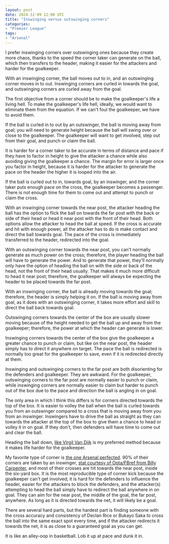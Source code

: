 ```yaml
---
layout: post
date: 2024-12-09 12:00 UTC
title: "Inswinging versus outswinging corners"
categories:
- "Premier League"
tags:
- "Arsenal"
---
```


I prefer inswinging corners over outswinging ones because they create more chaos, thanks to the speed the corner taker can generate on the ball, which then transfers to the header, making it easier for the attackers and harder for the goalkeeper.

<!---more--->

With an inswinging corner, the ball moves out to in, and an outswinging corner moves in to out. Inswinging corners are curled in towards the goal, and outswinging corners are curled away from the goal.

The first objective from a corner should be to make the goalkeeper's life a living hell. To make the goalkeeper's life hell, ideally, we would want to eliminate them from the equation. If we can't foul the goalkeeper, we have to avoid them.

If the ball is curled in to out by an outswinger, the ball is moving away from goal; you will need to generate height because the ball will swing over or close to the goalkeeper. The goalkeeper will want to get involved, step out from their goal, and punch or claim the ball.

It is harder for a corner taker to be accurate in terms of distance and pace if they have to factor in height to give the attacker a chance while also avoiding giving the goalkeeper a chance. The margin for error is larger once you factor in height, because it is harder for the attacker to generate the pace on the header the higher it is looped into the air.

If the ball is curled out to in, towards goal, by an inswinger, and the corner taker puts enough pace on the cross, the goalkeeper becomes a passenger. There is not enough time for them to come out and attempt to punch or claim the cross.

With an inswinging corner towards the near post, the attacker heading the ball has the option to flick the ball on towards the far post with the back or side of their head or head it near post with the front of their head. Both options allow the attacker to head the ball at speed. If the cross is accurate and hit with enough power, all the attacker has to do is make contact and direct the ball towards goal. The pace of the cross is immediately transferred to the header, redirected into the goal.

With an outswinging corner towards the near post, you can't normally generate as much power on the cross; therefore, the player heading the ball will have to generate the power. And to generate that power, they'll normally only have the option of heading the ball on with the side or back of the head, not the front of their head usually. That makes it much more difficult to head it near post; therefore, the goalkeeper will always be expecting the header to be placed towards the far post.

With an inswinging corner, the ball is already moving towards the goal; therefore, the header is simply helping it on. If the ball is moving away from goal, as it does with an outswinging corner, it takes more effort and skill to direct the ball back towards goal.

Outswinging corners towards the center of the box are usually slower moving because of the height needed to get the ball up and away from the goalkeeper; therefore, the power at which the header can generate is lower. 

Inswinging corners towards the center of the box give the goalkeeper a greater chance to punch or claim, but like on the near post, the header simply has to direct it anywhere on target. The pace the ball is redirected is normally too great for the goalkeeper to save, even if it is redirected directly at them.

Inswinging and outswinging corners to the far post are both disorienting for the defenders and goalkeeper. They are awkward. For the goalkeeper, outswinging corners to the far post are normally easier to punch or claim, while inswinging corners are normally easier to claim but harder to punch out of the box due to the pace and direction the ball is angling in on goal.

The only area in which I think this differs is for corners directed towards the top of the box. It is easier to volley the ball when the ball is curled towards you from an outswinger compared to a cross that is moving away from you from an inswinger. Inswingers have to drive the ball as straight as they can towards the attacker at the top of the box to give them a chance to head or volley it in on goal. If they don't, then defenders will have time to come out and clear the ball. 

Heading the ball down, [like Virgil Van Dijk](https://tacticsjournal.com/2023/12/07/head-the-ball-down/) is my preferred method because it makes life harder for the goalkeeper. 

My favorite type of corner is [the one Arsenal perfected](https://tacticsjournal.com/2024/04/29/arsenals-devastating-six-yard-box-corner-kick-routine/). 90% of their corners are taken by an inswinger, [stat courtesy of Opta/FBref from Billy Carpenter](https://billycarpenter.substack.com/p/its-jover), and most of their crosses are hit towards the near post, inside the six-yard box. It is the most reproducible type of corner kick because the goalkeeper can't get involved; it is hard for the defenders to influence the header, easier for the attackers to block the defenders, and the attacker(s) attempting to head the ball simply have to redirect the ball anywhere in on goal. They can aim for the near post, the middle of the goal, the far post, anywhere. As long as it is directed towards the net, it will likely be a goal. 

There are several hard parts, but the hardest part is finding someone with the cross accuracy and consistency of Declan Rice or Bukayo Saka to cross the ball into the same exact spot every time, and if the attacker redirects it towards the net, it is as close to a guaranteed goal as you can get.

It is like an alley-oop in basketball. Lob it up at pace and dunk it in.